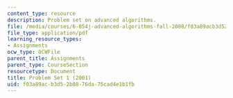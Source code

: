 ```yaml
---
content_type: resource
description: Problem set on advanced algorithms.
file: /media/courses/6-854j-advanced-algorithms-fall-2008/f03a89acb3d52b0876da75cad4e1b1fb_homework1.pdf
file_type: application/pdf
learning_resource_types:
- Assignments
ocw_type: OCWFile
parent_title: Assignments
parent_type: CourseSection
resourcetype: Document
title: Problem Set 1 (2001)
uid: f03a89ac-b3d5-2b08-76da-75cad4e1b1fb
---
```

